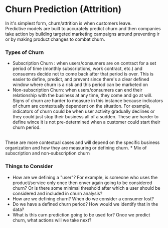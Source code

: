 # Churn Prediction (Attrition)
In it's simplest form, churn/attrition is when customers leave. <br>
Predictive models are built to accurately predict churn and then companies take action by building targeted marketing campaigns around preventing ir or by making product changes to combat churn.
<br>


### Types of Churn
* Subscription Churn : when users/consumers are on contract for a set period of time (monthly subscriptions, work contract, etc.) and consuemrs decide not to come back after that period is over. This is easier to define, predict, and prevent since there's a clear defined window where churn is a risk and this period can be marketed on
* Non-subscription Churn: when users/consumers can end their relationship with the business at any time, they come and go at will. Signs of churn are harder to measure in this instance because indicators of churn are contextually dependent on the situation. For example, indicators of churn could be when user activity gradually declines or they could just stop their business all of a sudden. These are harder to define wince it is not pre-determined when a customer could start their churn period.
<br>
These are more contextual cases and will depend on the specific business organization and how they are measuring or defining churn.
* Mix of subscription and non-subscription churn

### Things to Consider
- How are we defining a "user"? For example, is someone who uses the product/service only once then enver again going to be considered churn? Or is there some minimal threshold after which a user should be considered and included in churn analysis?
- How are we defining churn? When do we consider a consumer lost?
- Do we have a defined churn period? How would we identify that in the data?
- What is this curn prediction going to be used for? Once we predict churn, what actions will we take next?
